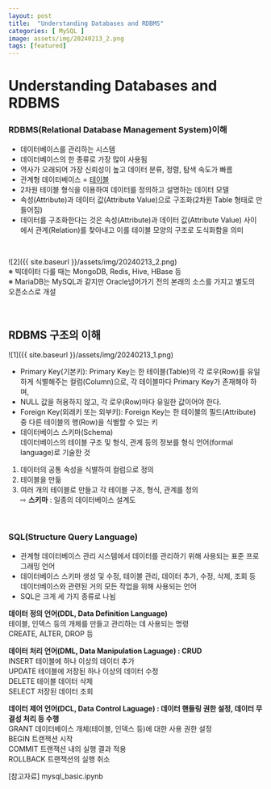 ```yaml
---
layout: post
title:  "Understanding Databases and RDBMS"
categories: [ MySQL ]
image: assets/img/20240213_2.png
tags: [featured]
---
```

  
# Understanding Databases and RDBMS  
  
### RDBMS(Relational Database Management System)이해  
- 데이터베이스를 관리하는 시스템  
- 데이터베이스의 한 종류로 가장 많이 사용됨  
- 역사가 오래되어 가장 신뢰성이 높고 데이터 분류, 정렬, 탐색 속도가 빠름  
- 관계형 데이터베이스 = <u>테이블</u>  
- 2차원 테이블 형식을 이용하여 데이터를 정의하고 설명하는 데이터 모델  
- 속성(Attribute)과 데이터 값(Attribute Value)으로 구조화(2차원 Table 형태로 만들어짐)  
- 데이터를 구조화한다는 것은 속성(Attribute)과 데이터 값(Attribute Value) 사이에서 관계(Relation)를 찾아내고 이를 테이블 모양의 구조로 도식화함을 의미  
  
<br>

![2]({{ site.baseurl }}/assets/img/20240213_2.png)  
※ 빅데이터 다룰 때는 MongoDB, Redis, Hive, HBase 등  
※ MariaDB는 MySQL과 같지만 Oracle넘어가기 전의 본래의 소스를 가지고 별도의 오픈소스로 개설   

<br>

## RDBMS 구조의 이해  
![1]({{ site.baseurl }}/assets/img/20240213_1.png)
- Primary Key(기본키): Primary Key는 한 테이블(Table)의 각 로우(Row)를 유일하게 식별해주는 컬럼(Column)으로, 각 테이블마다 Primary Key가 존재해야 하며,  
- NULL 값을 허용하지 않고, 각 로우(Row)마다 유일한 값이어야 한다.   
- Foreign Key(외래키 또는 외부키): Foreign Key는 한 테이블의 필드(Attribute) 중 다른 테이블의 행(Row)을 식별할 수 있는 키  
- 데이터베이스 스키마(Schema)  
데이터베이스의 테이블 구조 및 형식, 관계 등의 정보를 형식 언어(formal language)로 기술한 것  
1. 데이터의 공통 속성을 식별하여 컬럼으로 정의  
2. 테이블을 만듦  
3. 여러 개의 테이블로 만들고 각 테이블 구조, 형식, 관계를 정의  
⇨ **스키마** : 일종의 데이터베이스 설계도

<br>

### SQL(Structure Query Language)  
- 관계형 데이터베이스 관리 시스템에서 데이터를 관리하기 위해 사용되는 표준 프로그래밍 언어  
- 데이터베이스 스키마 생성 및 수정, 테이블 관리, 데이터 추가, 수정, 삭제, 조회 등 데이터베이스와 관련된 거의 모든 작업을 위해 사용되는 언어  
- SQL은 크게 세 가지 종류로 나뉨
   
**데이터 정의 언어(DDL, Data Definition Language)**  
테이블, 인덱스 등의 개체를 만들고 관리하는 데 사용되는 명령  
CREATE, ALTER, DROP 등  

**데이터 처리 언어(DML, Data Manipulation Laguage) : CRUD**  
INSERT 테이블에 하나 이상의 데이터 추가  
UPDATE 테이블에 저장된 하나 이상의 데이터 수정  
DELETE 테이블 데이터 삭제  
SELECT 저장된 데이터 조회  
  
**데이터 제어 언어(DCL, Data Control Laguage) : 데이터 핸들링 권한 설정, 데이터 무결성 처리 등 수행**  
GRANT 데이터베이스 개체(테이블, 인덱스 등)에 대한 사용 권한 설정  
BEGIN 트랜잭션 시작  
COMMIT 트랜잭션 내의 실행 결과 적용  
ROLLBACK 트랜잭션의 실행 취소  
  

[참고자료] mysql_basic.ipynb

 

  

